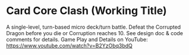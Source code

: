 # Card Core Clash (Working Title)

A single-level, turn-based micro deck/turn battle. Defeat the Corrupted Dragon before you die or Corruption reaches 10.
See design doc & code comments for details.
Game Play and Details on YouTube: https://www.youtube.com/watch?v=B2YzObq3bdQ